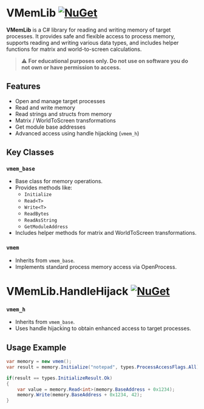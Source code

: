 # VMemLib [![NuGet](https://img.shields.io/nuget/v/VMemLib.svg)](https://www.nuget.org/packages/VMemLib/)

**VMemLib** is a C# library for reading and writing memory of target processes. It provides safe and flexible access to process memory, supports reading and writing various data types, and includes helper functions for matrix and world-to-screen calculations.  

> ⚠️ **For educational purposes only. Do not use on software you do not own or have permission to access.**

> 
## Features
- Open and manage target processes
- Read and write memory
- Read strings and structs from memory
- Matrix / WorldToScreen transformations
- Get module base addresses
- Advanced access using handle hijacking (`vmem_h`)

## Key Classes

### `vmem_base`
- Base class for memory operations.
- Provides methods like:
  - `Initialize`
  - `Read<T>`
  - `Write<T>`
  - `ReadBytes`
  - `ReadAsString`
  - `GetModuleAddress`
- Includes helper methods for matrix and WorldToScreen transformations.

### `vmem`
- Inherits from `vmem_base`.
- Implements standard process memory access via OpenProcess.

# VMemLib.HandleHijack [![NuGet](https://img.shields.io/nuget/v/VMemLib.HandleHijack.svg)](https://www.nuget.org/packages/VMemLib.HandleHijack/)

### `vmem_h` 
- Inherits from `vmem_base`.
- Uses handle hijacking to obtain enhanced access to target processes.

## Usage Example

```csharp
var memory = new vmem();
var result = memory.Initialize("notepad", types.ProcessAccessFlags.All);

if(result == types.InitializeResult.Ok)
{
    var value = memory.Read<int>(memory.BaseAddress + 0x1234);
    memory.Write(memory.BaseAddress + 0x1234, 42);
}
